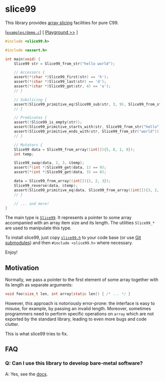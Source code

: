 # slice99

This library provides [array slicing] facilities for pure C99.

[array slicing]: https://en.wikipedia.org/wiki/Array_slicing

[[`examples/demo.c`](examples/demo.c)] [ [Playground >>](https://godbolt.org/z/eErKMa) ]
```c
#include <slice99.h>

#include <assert.h>

int main(void) {
    Slice99 str = Slice99_from_str("hello world");

    // Accessors {
    assert(*(char *)Slice99_first(str) == 'h');
    assert(*(char *)Slice99_last(str) == 'd');
    assert(*(char *)Slice99_get(str, 4) == 'o');
    // }

    // Subslicing {
    assert(Slice99_primitive_eq(Slice99_sub(str, 3, 9), Slice99_from_str("lo wor")));
    // }

    // Predicates {
    assert(!Slice99_is_empty(str));
    assert(Slice99_primitive_starts_with(str, Slice99_from_str("hello")));
    assert(Slice99_primitive_ends_with(str, Slice99_from_str("world")));
    // }

    // Mutators {
    Slice99 data = Slice99_from_array((int[]){5, 8, 1, 9});
    int temp;

    Slice99_swap(data, 1, 3, &temp);
    assert(*(int *)Slice99_get(data, 1) == 9);
    assert(*(int *)Slice99_get(data, 3) == 8);

    data = Slice99_from_array((int[]){1, 2, 3});
    Slice99_reverse(data, &temp);
    assert(Slice99_primitive_eq(data, Slice99_from_array((int[]){3, 2, 1})));
    // }

    // ... and more!
}
```

The main type is [`Slice99`]. It represents a pointer to some array accompanied with an array item size and its length. The utilities `Slice99_*` are used to manipulate this type.

To install slice99, just copy [`slice99.h`](slice99.h) to your code base (or use [Git submodules]) and then `#include <slice99.h>` where necessary.

Enjoy!

[`Slice99`]: https://hirrolot.github.io/slice99/structSlice99.html
[Git submodules]: https://git-scm.com/book/en/v2/Git-Tools-Submodules

## Motivation

Normally, we pass a pointer to the first element of some array together with its length as separate arguments:

```c
void foo(size_t len, int array[static len]) { /* ... */ }
```

However, this approach is notoriously error-prone: the interface is easy to misuse, for example, by passing an invalid length. Moreover, sometimes programmers need to perform specific operations on `array` which are not exported by the standard library, leading to even more bugs and code clutter.

This is what slice99 tries to fix.

## FAQ

### Q: Can I use this library to develop bare-metal software?

A: Yes, see the [docs](https://hirrolot.github.io/slice99/slice99_8h.html#details).
